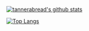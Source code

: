[![tannerabread's github stats](https://github-readme-stats.vercel.app/api?username=tannerabread&show_icons=true&theme=cobalt)](https://github.com/anuraghazra/github-readme-stats)

[![Top Langs](https://github-readme-stats.vercel.app/api/top-langs/?username=tannerabread&layout=compact&theme=cobalt)](https://github.com/anuraghazra/github-readme-stats)
